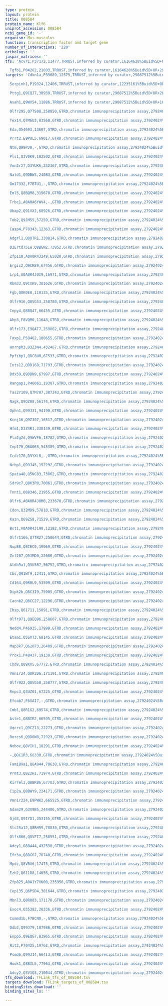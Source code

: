 ```yaml
---
type: protein
layout: protein
title: O08584
protein_name: Klf6
uniprot_accession: O08584
ncbi_gene_id: '-'
organism: Mus musculus
function: transcription factor and target gene
number_of_interactions: '220'
orthologs: ''
jaspar_matrices: ''
tfs: 'Acvr1,P37172,11477,TRRUST,inferred by curator,16164628%5Buid%5D+OR+29087512%5Buid%5D,Yes

  Tgfb1,P04202,21803,TRRUST,inferred by curator,16164628%5Buid%5D+OR+29087512%5Buid%5D,Yes'
targets: 'Cdkn1a,P39689,12575,TRRUST,inferred by curator,29087512%5Buid%5D+OR+15064720%5Buid%5D,Yes

  Serpinh1,P19324,12406,TRRUST,inferred by curator,12235161%5Buid%5D+OR+29087512%5Buid%5D,Yes

  Pttg1,Q9CQJ7,30939,TRRUST,inferred by curator,29087512%5Buid%5D+OR+20116377%5Buid%5D,Yes

  Asah1,Q9WV54,11886,TRRUST,inferred by curator,29087512%5Buid%5D+OR+16500425%5Buid%5D,Yes

  Olfr295,Q7TS08,258850,GTRD,chromatin immunoprecipitation assay,27924024%5Buid%5D,No

  Tex14,Q7M6U3,83560,GTRD,chromatin immunoprecipitation assay,27924024%5Buid%5D,No

  Eda,O54693,13607,GTRD,chromatin immunoprecipitation assay,27924024%5Buid%5D,No

  Prrt2,E9PUL5,69017,GTRD,chromatin immunoprecipitation assay,27924024%5Buid%5D,No

  Ntm,Q99PJ0,-,GTRD,chromatin immunoprecipitation assay,27924024%5Buid%5D,No

  Pls1,Q3V0K9,102502,GTRD,chromatin immunoprecipitation assay,27924024%5Buid%5D,No

  Vmn2r27,D3YUK6,232367,GTRD,chromatin immunoprecipitation assay,27924024%5Buid%5D,No

  Natd1,Q9DBW3,24083,GTRD,chromatin immunoprecipitation assay,27924024%5Buid%5D,No

  Gm17332,F7BTU1,-,GTRD,chromatin immunoprecipitation assay,27924024%5Buid%5D,No

  Eml5,Q8BQM8,319670,GTRD,chromatin immunoprecipitation assay,27924024%5Buid%5D,No

  Trbc1,A0A0A6YWV4,-,GTRD,chromatin immunoprecipitation assay,27924024%5Buid%5D,No

  Ubap2,Q91VX2,68926,GTRD,chromatin immunoprecipitation assay,27924024%5Buid%5D,No

  Tob2,Q9JM55,57259,GTRD,chromatin immunoprecipitation assay,27924024%5Buid%5D,No

  Casp4,P70343,12363,GTRD,chromatin immunoprecipitation assay,27924024%5Buid%5D,No

  Adgrl1,Q80TR1,330814,GTRD,chromatin immunoprecipitation assay,27924024%5Buid%5D,No

  D3Ertd751e,Q8BGN2,73852,GTRD,chromatin immunoprecipitation assay,27924024%5Buid%5D,No

  Zfp110,A0A0R4J249,65020,GTRD,chromatin immunoprecipitation assay,27924024%5Buid%5D,No

  Ergic2,Q9CR89,67456,GTRD,chromatin immunoprecipitation assay,27924024%5Buid%5D,No

  Lrp1,A0A0R4J0I9,16971,GTRD,chromatin immunoprecipitation assay,27924024%5Buid%5D,No

  Rbm33,Q9CXK9,381626,GTRD,chromatin immunoprecipitation assay,27924024%5Buid%5D,No

  Fgb,Q8K0E8,110135,GTRD,chromatin immunoprecipitation assay,27924024%5Buid%5D,No

  Olfr916,Q8VG53,258780,GTRD,chromatin immunoprecipitation assay,27924024%5Buid%5D,No

  Cnpy4,Q8BQ47,66455,GTRD,chromatin immunoprecipitation assay,27924024%5Buid%5D,No

  Akp3,F8VQM0,11648,GTRD,chromatin immunoprecipitation assay,27924024%5Buid%5D,No

  Olfr173,E9QAT7,259002,GTRD,chromatin immunoprecipitation assay,27924024%5Buid%5D,No

  Foxp1,P58462,108655,GTRD,chromatin immunoprecipitation assay,27924024%5Buid%5D,No

  Hnrnph3,D3Z3N4,432467,GTRD,chromatin immunoprecipitation assay,27924024%5Buid%5D,No

  Ppfibp1,Q8C8U0,67533,GTRD,chromatin immunoprecipitation assay,27924024%5Buid%5D,No

  Ints12,Q9D168,71793,GTRD,chromatin immunoprecipitation assay,27924024%5Buid%5D,No

  Ddx59,Q9DBN9,67997,GTRD,chromatin immunoprecipitation assay,27924024%5Buid%5D,No

  Rangap1,P46061,19387,GTRD,chromatin immunoprecipitation assay,27924024%5Buid%5D,No

  Tas2r109,Q7M707,387343,GTRD,chromatin immunoprecipitation assay,27924024%5Buid%5D,No

  Nagk,Q9QZ08,56174,GTRD,chromatin immunoprecipitation assay,27924024%5Buid%5D,No

  Ophn1,Q99J31,94190,GTRD,chromatin immunoprecipitation assay,27924024%5Buid%5D,No

  Kcnj16,Q9Z307,16517,GTRD,chromatin immunoprecipitation assay,27924024%5Buid%5D,No

  Hfm1,D3Z4R1,330149,GTRD,chromatin immunoprecipitation assay,27924024%5Buid%5D,No

  Pla2g2d,Q9WVF6,18782,GTRD,chromatin immunoprecipitation assay,27924024%5Buid%5D,No

  Cep170,Q6A065,545389,GTRD,chromatin immunoprecipitation assay,27924024%5Buid%5D,No

  Ccdc170,D3YXL0,-,GTRD,chromatin immunoprecipitation assay,27924024%5Buid%5D,No

  Nrbp1,Q99J45,192292,GTRD,chromatin immunoprecipitation assay,27924024%5Buid%5D,No

  Spata48,Q5NC83,73862,GTRD,chromatin immunoprecipitation assay,27924024%5Buid%5D,No

  Sdr9c7,Q8K3P0,70061,GTRD,chromatin immunoprecipitation assay,27924024%5Buid%5D,No

  Tnnt1,O88346,21955,GTRD,chromatin immunoprecipitation assay,27924024%5Buid%5D,No

  Olfr6,A0A0R4J0M0,233670,GTRD,chromatin immunoprecipitation assay,27924024%5Buid%5D,No

  Cdon,Q32MD9,57810,GTRD,chromatin immunoprecipitation assay,27924024%5Buid%5D,No

  Kazn,Q69ZS8,71529,GTRD,chromatin immunoprecipitation assay,27924024%5Buid%5D,No

  Bst1,A0A0R4J190,12182,GTRD,chromatin immunoprecipitation assay,27924024%5Buid%5D,No

  Olfr1166,Q7TR27,258644,GTRD,chromatin immunoprecipitation assay,27924024%5Buid%5D,No

  Nup88,Q8CEC0,19069,GTRD,chromatin immunoprecipitation assay,27924024%5Buid%5D,No

  Znf207,Q9JMD0,22680,GTRD,chromatin immunoprecipitation assay,27924024%5Buid%5D,No

  Aldh9a1,Q3U367,56752,GTRD,chromatin immunoprecipitation assay,27924024%5Buid%5D,No

  Cbs,Q91WT9,12411,GTRD,chromatin immunoprecipitation assay,27924024%5Buid%5D,No

  Cd164,Q9R0L9,53599,GTRD,chromatin immunoprecipitation assay,27924024%5Buid%5D,No

  Dipk2b,Q8C3I9,75905,GTRD,chromatin immunoprecipitation assay,27924024%5Buid%5D,No

  Cacnb2,Q8CC27,12296,GTRD,chromatin immunoprecipitation assay,27924024%5Buid%5D,No

  Ibsp,Q61711,15891,GTRD,chromatin immunoprecipitation assay,27924024%5Buid%5D,No

  Olfr971,Q9EQ96,258607,GTRD,chromatin immunoprecipitation assay,27924024%5Buid%5D,No

  Nedd4,P46935,17999,GTRD,chromatin immunoprecipitation assay,27924024%5Buid%5D,No

  Etaa1,Q5SVT3,68145,GTRD,chromatin immunoprecipitation assay,27924024%5Buid%5D,No

  Map3k7,Q62073,26409,GTRD,chromatin immunoprecipitation assay,27924024%5Buid%5D,No

  Prox1,P48437,19130,GTRD,chromatin immunoprecipitation assay,27924024%5Buid%5D,No

  Chd8,Q09XV5,67772,GTRD,chromatin immunoprecipitation assay,27924024%5Buid%5D,No

  Vmn1r24,Q8R2D6,171191,GTRD,chromatin immunoprecipitation assay,27924024%5Buid%5D,No

  Olfr922,Q8VG50,258777,GTRD,chromatin immunoprecipitation assay,27924024%5Buid%5D,No

  Rnpc3,Q3UZ01,67225,GTRD,chromatin immunoprecipitation assay,27924024%5Buid%5D,No

  Efcab7,F6XAI7,-,GTRD,chromatin immunoprecipitation assay,27924024%5Buid%5D,No

  Cmbl,Q8R1G2,69574,GTRD,chromatin immunoprecipitation assay,27924024%5Buid%5D,No

  Aste1,Q8BIR2,66595,GTRD,chromatin immunoprecipitation assay,27924024%5Buid%5D,No

  Uqcrc1,Q9CZ13,22273,GTRD,chromatin immunoprecipitation assay,27924024%5Buid%5D,No

  Borcs6,Q9D6W8,71923,GTRD,chromatin immunoprecipitation assay,27924024%5Buid%5D,No

  Nobox,Q8VIH1,18291,GTRD,chromatin immunoprecipitation assay,27924024%5Buid%5D,No

  -,Q8C1R3,66330,GTRD,chromatin immunoprecipitation assay,27924024%5Buid%5D,No

  Fam189a1,Q6A044,70638,GTRD,chromatin immunoprecipitation assay,27924024%5Buid%5D,No

  Prmt3,Q922H1,71974,GTRD,chromatin immunoprecipitation assay,27924024%5Buid%5D,No

  Kirrel3,Q8BR86,67703,GTRD,chromatin immunoprecipitation assay,27924024%5Buid%5D,No

  Cip2a,Q8BWY9,224171,GTRD,chromatin immunoprecipitation assay,27924024%5Buid%5D,No

  Vmn1r224,E9PWK2,665525,GTRD,chromatin immunoprecipitation assay,27924024%5Buid%5D,No

  Adam29,G3X9B5,244486,GTRD,chromatin immunoprecipitation assay,27924024%5Buid%5D,No

  Gjd3,Q91YD1,353155,GTRD,chromatin immunoprecipitation assay,27924024%5Buid%5D,No

  Slc25a12,Q8BH59,78830,GTRD,chromatin immunoprecipitation assay,27924024%5Buid%5D,No

  Olfr866,Q8VFI7,258551,GTRD,chromatin immunoprecipitation assay,27924024%5Buid%5D,No

  Adcy1,O88444,432530,GTRD,chromatin immunoprecipitation assay,27924024%5Buid%5D,No

  Efr3a,Q8BG67,76740,GTRD,chromatin immunoprecipitation assay,27924024%5Buid%5D,No

  Mpdz,Q8VBX6,17475,GTRD,chromatin immunoprecipitation assay,27924024%5Buid%5D,No

  Ezh2,Q61188,14056,GTRD,chromatin immunoprecipitation assay,27924024%5Buid%5D,No

  Zfp825,A0A1Y7VK00,235956,GTRD,chromatin immunoprecipitation assay,27924024%5Buid%5D,No

  Cep135,Q6P5D4,381644,GTRD,chromatin immunoprecipitation assay,27924024%5Buid%5D,No

  Mbnl3,Q8R003,171170,GTRD,chromatin immunoprecipitation assay,27924024%5Buid%5D,No

  Exoc4,O35382,20336,GTRD,chromatin immunoprecipitation assay,27924024%5Buid%5D,No

  Commd1b,F7BCN0,-,GTRD,chromatin immunoprecipitation assay,27924024%5Buid%5D,No

  Ddb2,Q99J79,107986,GTRD,chromatin immunoprecipitation assay,27924024%5Buid%5D,No

  Enpp5,Q9EQG7,83965,GTRD,chromatin immunoprecipitation assay,27924024%5Buid%5D,No

  Rit2,P70425,19762,GTRD,chromatin immunoprecipitation assay,27924024%5Buid%5D,No

  Psmd6,Q99JI4,66413,GTRD,chromatin immunoprecipitation assay,27924024%5Buid%5D,No

  Hook1,Q8BIL5,77963,GTRD,chromatin immunoprecipitation assay,27924024%5Buid%5D,No

  Adcy2,Q3V1Q3,210044,GTRD,chromatin immunoprecipitation assay,27924024%5Buid%5D,No'
tfs_download: TFLink_tfs_of_O08584.tsv
targets_download: TFLink_targets_of_O08584.tsv
bindingSites_download: ''
binding_sites_ls: ''

---
```


